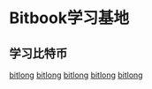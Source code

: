 # Bitbook学习基地


## 学习比特币
<a href="从货币历史出发——为什么比特币有机会成为全球基础货币"> [bitlong](https://bitbook2000.github.io/blog/bitlong/01)</a>
<a href="Arthur Hayes：法币的终章：战争、通胀与加密货币"> [bitlong](https://bitbook2000.github.io/blog/bitlong/02)</a>
<a href="从货币历史出发——为什么比特币有机会成为全球基础货币"> [bitlong](https://bitbook2000.github.io/blog/bitlong/01)</a>
<a href="从货币历史出发——为什么比特币有机会成为全球基础货币"> [bitlong](https://bitbook2000.github.io/blog/bitlong/01)</a>
<a href="从货币历史出发——为什么比特币有机会成为全球基础货币"> [bitlong](https://bitbook2000.github.io/blog/bitlong/01)</a>
